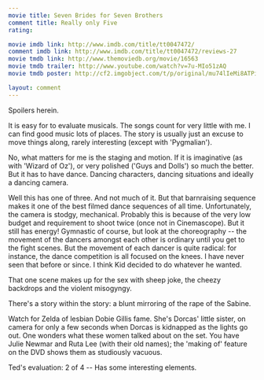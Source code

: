 ```yaml
---
movie title: Seven Brides for Seven Brothers
comment title: Really only Five
rating: 

movie imdb link: http://www.imdb.com/title/tt0047472/
comment imdb link: http://www.imdb.com/title/tt0047472/reviews-27
movie tmdb link: http://www.themoviedb.org/movie/16563
movie tmdb trailer: http://www.youtube.com/watch?v=7u-MIo51zAQ
movie tmdb poster: http://cf2.imgobject.com/t/p/original/mu74lIeMi8ATPipptIMD1NRDV2d.jpg

layout: comment
---
```


Spoilers herein.

It is easy for to evaluate musicals. The songs count for very little with me. I can find good music lots of places. The story is usually just an excuse to move things along, rarely interesting (except with 'Pygmalian').

No, what matters for me is the staging and motion. If it is imaginative (as with 'Wizard of Oz'), or very polished ('Guys and Dolls') so much the better. But it has to have dance. Dancing characters, dancing situations and ideally a dancing camera.

Well this has one of three. And not much of it. But that barnraising sequence makes it one of the best filmed dance sequences of all time. Unfortunately, the camera is stodgy, mechanical. Probably this is because of the very low budget and requirement to shoot twice (once not in Cinemascope). But it still has energy! Gymnastic of course, but look at the choreography -- the movement of the dancers amongst each other is ordinary until you get to the fight scenes. But the movement of each dancer is quite radical: for instance, the dance competition is all focused on the knees. I have never seen that before or since. I think Kid decided to do whatever he wanted.

That one scene makes up for the sex with sheep joke, the cheezy backdrops and the violent misogyngy.

There's a story within the story: a blunt mirroring of the rape of the Sabine.

Watch for Zelda of lesbian Dobie Gillis fame. She's Dorcas' little sister, on camera for only a few seconds when Dorcas is kidnapped as the lights go out. One wonders what these women talked about on the set. You have Julie Newmar and Ruta Lee (with their old names); the 'making of' feature on the DVD shows them as studiously vacuous.

Ted's evaluation: 2 of 4 -- Has some interesting elements.